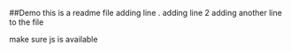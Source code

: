 ##Demo
this is a readme file
adding line .
adding line 2 
adding another line to the file

make sure js is available
